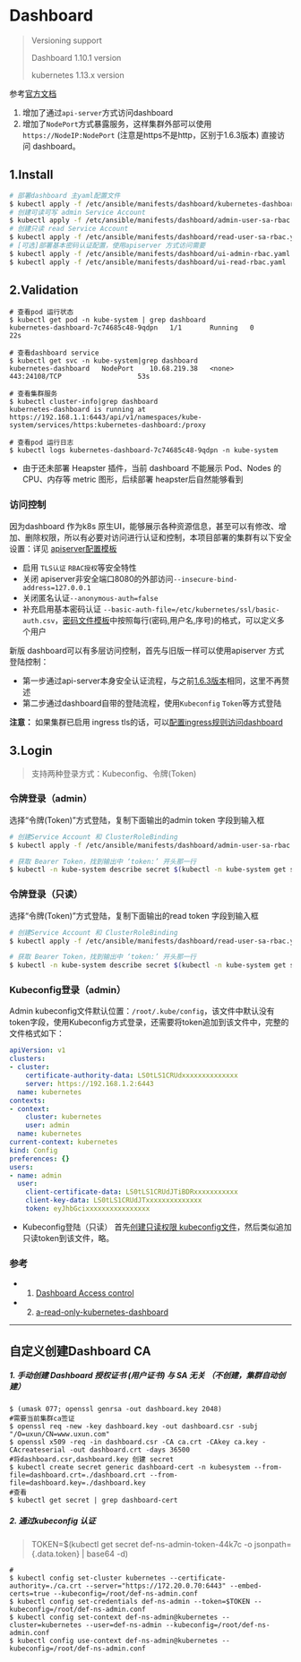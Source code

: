# Dashboard

> Versioning support
>
> Dashboard 1.10.1 version 
>
> kubernetes 1.13.x version 

参考[官方文档](https://github.com/kubernetes/dashboard)

1. 增加了通过`api-server`方式访问dashboard
2. 增加了`NodePort`方式暴露服务，这样集群外部可以使用 `https://NodeIP:NodePort` (注意是https不是http，区别于1.6.3版本) 直接访问 dashboard。

## 1.Install

``` bash
# 部署dashboard 主yaml配置文件
$ kubectl apply -f /etc/ansible/manifests/dashboard/kubernetes-dashboard.yaml
# 创建可读可写 admin Service Account
$ kubectl apply -f /etc/ansible/manifests/dashboard/admin-user-sa-rbac.yaml
# 创建只读 read Service Account
$ kubectl apply -f /etc/ansible/manifests/dashboard/read-user-sa-rbac.yaml
# [可选]部署基本密码认证配置，使用apiserver 方式访问需要
$ kubectl apply -f /etc/ansible/manifests/dashboard/ui-admin-rbac.yaml
$ kubectl apply -f /etc/ansible/manifests/dashboard/ui-read-rbac.yaml
```

## 2.Validation

``` shell
# 查看pod 运行状态
$ kubectl get pod -n kube-system | grep dashboard
kubernetes-dashboard-7c74685c48-9qdpn   1/1       Running   0          22s

# 查看dashboard service
$ kubectl get svc -n kube-system|grep dashboard
kubernetes-dashboard   NodePort    10.68.219.38   <none>        443:24108/TCP                   53s

# 查看集群服务
$ kubectl cluster-info|grep dashboard
kubernetes-dashboard is running at https://192.168.1.1:6443/api/v1/namespaces/kube-system/services/https:kubernetes-dashboard:/proxy

# 查看pod 运行日志
$ kubectl logs kubernetes-dashboard-7c74685c48-9qdpn -n kube-system
```

+ 由于还未部署 Heapster 插件，当前 dashboard 不能展示 Pod、Nodes 的 CPU、内存等 metric 图形，后续部署 heapster后自然能够看到

### 访问控制

因为dashboard 作为k8s 原生UI，能够展示各种资源信息，甚至可以有修改、增加、删除权限，所以有必要对访问进行认证和控制，本项目部署的集群有以下安全设置：详见 [apiserver配置模板](../../roles/kube-master/templates/kube-apiserver.service.j2)

+ 启用 `TLS认证` `RBAC授权`等安全特性
+ 关闭 apiserver非安全端口8080的外部访问`--insecure-bind-address=127.0.0.1`
+ 关闭匿名认证`--anonymous-auth=false`
+ 补充启用基本密码认证 `--basic-auth-file=/etc/kubernetes/ssl/basic-auth.csv`，[密码文件模板](../../roles/kube-master/templates/basic-auth.csv.j2)中按照每行(密码,用户名,序号)的格式，可以定义多个用户

新版 dashboard可以有多层访问控制，首先与旧版一样可以使用apiserver 方式登陆控制：

+ 第一步通过api-server本身安全认证流程，与之前[1.6.3版本](dashboard.1.6.3.md)相同，这里不再赘述
+ 第二步通过dashboard自带的登陆流程，使用`Kubeconfig` `Token`等方式登陆

**注意：** 如果集群已启用 ingress tls的话，可以[配置ingress规则访问dashboard](ingress-tls.md#%E9%85%8D%E7%BD%AE-dashboard-ingress)

## 3.Login

> 支持两种登录方式：Kubeconfig、令牌(Token)
>

### 令牌登录（admin）

选择“令牌(Token)”方式登陆，复制下面输出的admin token 字段到输入框

``` bash
# 创建Service Account 和 ClusterRoleBinding
$ kubectl apply -f /etc/ansible/manifests/dashboard/admin-user-sa-rbac.yaml

# 获取 Bearer Token，找到输出中 ‘token:’ 开头那一行
$ kubectl -n kube-system describe secret $(kubectl -n kube-system get secret | grep admin-user | awk '{print $1}')
```

### 令牌登录（只读）

选择“令牌(Token)”方式登陆，复制下面输出的read token 字段到输入框

``` bash
# 创建Service Account 和 ClusterRoleBinding
$ kubectl apply -f /etc/ansible/manifests/dashboard/read-user-sa-rbac.yaml

# 获取 Bearer Token，找到输出中 ‘token:’ 开头那一行
$ kubectl -n kube-system describe secret $(kubectl -n kube-system get secret | grep read-user | awk '{print $1}')
```
### Kubeconfig登录（admin）

Admin kubeconfig文件默认位置：`/root/.kube/config`，该文件中默认没有token字段，使用Kubeconfig方式登录，还需要将token追加到该文件中，完整的文件格式如下：

```yaml
apiVersion: v1
clusters:
- cluster:
    certificate-authority-data: LS0tLS1CRUdxxxxxxxxxxxxxx
    server: https://192.168.1.2:6443
  name: kubernetes
contexts:
- context:
    cluster: kubernetes
    user: admin
  name: kubernetes
current-context: kubernetes
kind: Config
preferences: {}
users:
- name: admin
  user:
    client-certificate-data: LS0tLS1CRUdJTiBDRxxxxxxxxxxx
    client-key-data: LS0tLS1CRUdJTxxxxxxxxxxxxxx
    token: eyJhbGcixxxxxxxxxxxxxxxx
```

- Kubeconfig登陆（只读）
首先[创建只读权限 kubeconfig文件](../op/readonly_kubectl.md)，然后类似追加只读token到该文件，略。

### 参考

- 1. [Dashboard Access control](https://github.com/kubernetes/dashboard/wiki/Access-control)
- 2. [a-read-only-kubernetes-dashboard](https://blog.cowger.us/2018/07/03/a-read-only-kubernetes-dashboard.html)

------



## 自定义创建Dashboard CA

##### 1. 手动创建 Dashboard 授权证书 (用户证书) 与 SA 无关 （不创建，集群自动创建）

```shell
$ (umask 077; openssl genrsa -out dashboard.key 2048)
#需要当前集群ca签证
$ openssl req -new -key dashboard.key -out dashboard.csr -subj "/O=uxun/CN=www.uxun.com"
$ openssl x509 -req -in dashboard.csr -CA ca.crt -CAkey ca.key -CAcreateserial -out dashboard.crt -days 36500
#将dashboard.csr,dashboard.key 创建 secret
$ kubectl create secret generic dashboard-cert -n kubesystem --from-file=dashboard.crt=./dashboard.crt --from-file=dashboard.key=./dashboard.key 
#查看
$ kubectl get secret | grep dashboard-cert

```

##### 2. 通过kubeconfig 认证

> TOKEN=$(kubectl get secret def-ns-admin-token-44k7c -o jsonpath={.data.token} | base64 -d)

```shell
#
$ kubectl config set-cluster kubernetes --certificate-authority=./ca.crt --server="https://172.20.0.70:6443" --embed-certs=true --kubeconfig=/root/def-ns-admin.conf
$ kubectl config set-credentials def-ns-admin --token=$TOKEN --kubeconfig=/root/def-ns-admin.conf
$ kubectl config set-context def-ns-admin@kubernetes --cluster=kubernetes --user=def-ns-admin --kubeconfig=/root/def-ns-admin.conf
$ kubectl config use-context def-ns-admin@kubernetes --kubeconfig=/root/def-ns-admin.conf


```

